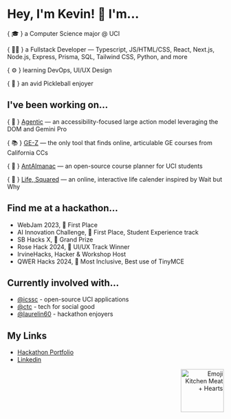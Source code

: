# Hey, I'm Kevin! 💖 I'm...

{ 🎓 } a Computer Science major @ UCI

{ 🧑‍💻 } a Fullstack Developer — Typescript, JS/HTML/CSS, React, Next.js, Node.js, Express, Prisma, SQL, Tailwind CSS, Python, and more

{ ⚙️ } learning DevOps, UI/UX Design

{ 🎱 } an avid Pickleball enjoyer

## I've been working on...

{ 🤖 } [Agentic](https://github.com/laurelin60/Agentic) — an accessibility-focused large action model leveraging the DOM and Gemini Pro

{ 📚 } [GE-Z](https://github.com/laurelin60/GE-Z-Frontend) — the only tool that finds online, articulable GE courses from California CCs

{ 🐜 } [AntAlmanac](https://github.com/icssc/AntAlmanac) — an open-source course planner for UCI students

{ 📆 } [Life, Squared](https://github.com/KevinWu098/lifesquared) — an online, interactive life calender inspired by Wait but Why

## Find me at a hackathon...

- WebJam 2023, 🥇 First Place
- AI Innovation Challenge, 🥇 First Place, Student Experience track
- SB Hacks X, 🥇 Grand Prize
- Rose Hack 2024, 🏅 UI/UX Track Winner
- IrvineHacks, Hacker & Workshop Host
- QWER Hacks 2024, 🏅 Most Inclusive, Best use of TinyMCE

## Currently involved with...

- [@icssc](https://github.com/icssc) - open-source UCI applications 
- [@ctc](https://github.com/ctc-uci) - tech for social good
- [@laurelin60](https://github.com/laurelin60) - hackathon enjoyers

## My Links

- [Hackathon Portfolio](https://devpost.com/kevinwu098)
- [Linkedin](https://www.linkedin.com/in/kevinwu098/)

<p align="right">
<img width="100" alt="Emoji Kitchen Meat + Hearts" src="https://github.com/KevinWu098/KevinWu098/assets/100006999/dc1657c3-11cc-4148-bcb0-d671f5b296d4">
</p>


<!-- I'm enthusiastic about building and contributing to innovative projects that blend functionality and an engaging user experience. Currently, I'm creating frontend and fullstack applications that touch new technologies while connecting with personal passions.

My most comfortable tech stack is React with any flavor of CSS (vanilla, Tailwind, SCSS/SASS), but I also work well with component libraries (MaterialUI, etc). Additionally, I have experience with Node.js, Express, and MongoDB, enabling me to build fullstack applications.
-->

<!--
**KevinWu098/KevinWu098** is a ✨ _special_ ✨ repository because its `README.md` (this file) appears on your GitHub profile.

Here are some ideas to get you started:

- 🔭 I’m currently working on ...
- 🌱 I’m currently learning ...
- 👯 I’m looking to collaborate on ...
- 🤔 I’m looking for help with ...
- 💬 Ask me about ...
- 📫 How to reach me: ...
- 😄 Pronouns: ...
- ⚡ Fun fact: ...
-->
